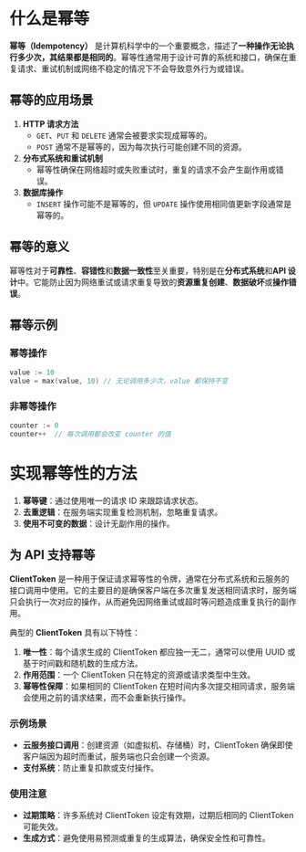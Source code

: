# 什么是幂等

**幂等（Idempotency）** 是计算机科学中的一个重要概念，描述了**一种操作无论执行多少次，其结果都是相同的**。幂等性通常用于设计可靠的系统和接口，确保在重复请求、重试机制或网络不稳定的情况下不会导致意外行为或错误。

## 幂等的应用场景

1. **HTTP 请求方法**
    - `GET`、`PUT` 和 `DELETE` 通常会被要求实现成幂等的。
    - `POST` 通常不是幂等的，因为每次执行可能创建不同的资源。
2. **分布式系统和重试机制**
    - 幂等性确保在网络超时或失败重试时，重复的请求不会产生副作用或错误。
3. **数据库操作**
    - `INSERT` 操作可能不是幂等的，但 `UPDATE` 操作使用相同值更新字段通常是幂等的。

## 幂等的意义

幂等性对于**可靠性**、**容错性**和**数据一致性**至关重要，特别是在**分布式系统**和**API 设计**中。它能防止因为网络重试或请求重复导致的**资源重复创建**、**数据破坏**或**操作错误**。

## 幂等示例

### 幂等操作

```go
value := 10
value = max(value, 10) // 无论调用多少次，value 都保持不变

```

### 非幂等操作

```go
counter := 0
counter++  // 每次调用都会改变 counter 的值
```

# 实现幂等性的方法

1. **幂等键**：通过使用唯一的请求 ID 来跟踪请求状态。
2. **去重逻辑**：在服务端实现重复检测机制，忽略重复请求。
3. **使用不可变的数据**：设计无副作用的操作。

## 为 API 支持幂等

**ClientToken** 是一种用于保证请求幂等性的令牌，通常在分布式系统和云服务的接口调用中使用。它的主要目的是确保客户端在多次重复发送相同请求时，服务端只会执行一次对应的操作，从而避免因网络重试或超时等问题造成重复执行的副作用。

典型的 **ClientToken** 具有以下特性：

1. **唯一性**：每个请求生成的 ClientToken 都应独一无二，通常可以使用 UUID 或基于时间戳和随机数的生成方法。
2. **作用范围**：一个 ClientToken 只在特定的资源或请求类型中生效。
3. **幂等性保障**：如果相同的 ClientToken 在短时间内多次提交相同请求，服务端会使用之前的请求结果，而不会重新执行操作。

### 示例场景

- **云服务接口调用**：创建资源（如虚拟机、存储桶）时，ClientToken 确保即使客户端因为超时而重试，服务端也只会创建一个资源。
- **支付系统**：防止重复扣款或支付操作。

### 使用注意

- **过期策略**：许多系统对 ClientToken 设定有效期，过期后相同的 ClientToken 可能失效。
- **生成方式**：避免使用易预测或重复的生成算法，确保安全性和可靠性。
